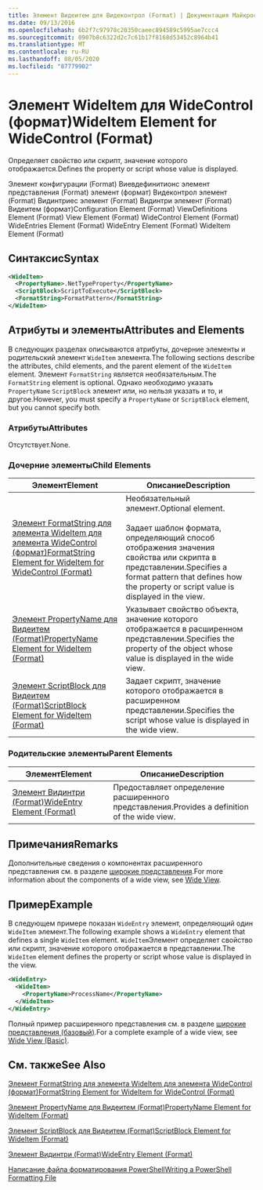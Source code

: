 ```yaml
---
title: Элемент Видеитем для Видеконтрол (Format) | Документация Майкрософт
ms.date: 09/13/2016
ms.openlocfilehash: 6b2f7c97978c20350caeec894589c5995ae7ccc4
ms.sourcegitcommit: 0907b8c6322d2c7c61b17f8168d53452c8964b41
ms.translationtype: MT
ms.contentlocale: ru-RU
ms.lasthandoff: 08/05/2020
ms.locfileid: "87779902"
---
```

# <a name="wideitem-element-for-widecontrol-format"></a><span data-ttu-id="4b678-102">Элемент WideItem для WideControl (формат)</span><span class="sxs-lookup"><span data-stu-id="4b678-102">WideItem Element for WideControl (Format)</span></span>

<span data-ttu-id="4b678-103">Определяет свойство или скрипт, значение которого отображается.</span><span class="sxs-lookup"><span data-stu-id="4b678-103">Defines the property or script whose value is displayed.</span></span>

<span data-ttu-id="4b678-104">Элемент конфигурации (Format) Виевдефинитионс элемент представления (Format) элемент (формат) Видеконтрол элемент (Format) Видинтриес элемент (Format) Видинтри элемент (Format) Видеитем (формат)</span><span class="sxs-lookup"><span data-stu-id="4b678-104">Configuration Element (Format) ViewDefinitions Element (Format) View Element (Format) WideControl Element (Format) WideEntries Element (Format) WideEntry Element (Format) WideItem Element (Format)</span></span>

## <a name="syntax"></a><span data-ttu-id="4b678-105">Синтаксис</span><span class="sxs-lookup"><span data-stu-id="4b678-105">Syntax</span></span>

```xml
<WideItem>
  <PropertyName>.NetTypeProperty</PropertyName>
  <ScriptBlock>ScriptToExecute</ScriptBlock>
  <FormatString>FormatPattern</FormatString>
</WideItem>
```

## <a name="attributes-and-elements"></a><span data-ttu-id="4b678-106">Атрибуты и элементы</span><span class="sxs-lookup"><span data-stu-id="4b678-106">Attributes and Elements</span></span>

<span data-ttu-id="4b678-107">В следующих разделах описываются атрибуты, дочерние элементы и родительский элемент `WideItem` элемента.</span><span class="sxs-lookup"><span data-stu-id="4b678-107">The following sections describe the attributes, child elements, and the parent element of the `WideItem` element.</span></span> <span data-ttu-id="4b678-108">Элемент `FormatString` является необязательным.</span><span class="sxs-lookup"><span data-stu-id="4b678-108">The `FormatString` element is optional.</span></span> <span data-ttu-id="4b678-109">Однако необходимо указать `PropertyName` `ScriptBlock` элемент или, но нельзя указать и то, и другое.</span><span class="sxs-lookup"><span data-stu-id="4b678-109">However, you must specify a `PropertyName` or `ScriptBlock` element, but you cannot specify both.</span></span>

### <a name="attributes"></a><span data-ttu-id="4b678-110">Атрибуты</span><span class="sxs-lookup"><span data-stu-id="4b678-110">Attributes</span></span>

<span data-ttu-id="4b678-111">Отсутствует.</span><span class="sxs-lookup"><span data-stu-id="4b678-111">None.</span></span>

### <a name="child-elements"></a><span data-ttu-id="4b678-112">Дочерние элементы</span><span class="sxs-lookup"><span data-stu-id="4b678-112">Child Elements</span></span>

|<span data-ttu-id="4b678-113">Элемент</span><span class="sxs-lookup"><span data-stu-id="4b678-113">Element</span></span>|<span data-ttu-id="4b678-114">Описание</span><span class="sxs-lookup"><span data-stu-id="4b678-114">Description</span></span>|
|-------------|-----------------|
|[<span data-ttu-id="4b678-115">Элемент FormatString для элемента WideItem для элемента WideControl (формат)</span><span class="sxs-lookup"><span data-stu-id="4b678-115">FormatString Element for WideItem for WideControl (Format)</span></span>](./formatstring-element-for-wideitem-for-widecontrol-format.md)|<span data-ttu-id="4b678-116">Необязательный элемент.</span><span class="sxs-lookup"><span data-stu-id="4b678-116">Optional element.</span></span><br /><br /> <span data-ttu-id="4b678-117">Задает шаблон формата, определяющий способ отображения значения свойства или скрипта в представлении.</span><span class="sxs-lookup"><span data-stu-id="4b678-117">Specifies a format pattern that defines how the property or script value is displayed in the view.</span></span>|
|[<span data-ttu-id="4b678-118">Элемент PropertyName для Видеитем (Format)</span><span class="sxs-lookup"><span data-stu-id="4b678-118">PropertyName Element for WideItem (Format)</span></span>](./propertyname-element-for-wideitem-for-widecontrol-format.md)|<span data-ttu-id="4b678-119">Указывает свойство объекта, значение которого отображается в расширенном представлении.</span><span class="sxs-lookup"><span data-stu-id="4b678-119">Specifies the property of the object whose value is displayed in the wide view.</span></span>|
|[<span data-ttu-id="4b678-120">Элемент ScriptBlock для Видеитем (Format)</span><span class="sxs-lookup"><span data-stu-id="4b678-120">ScriptBlock Element for WideItem (Format)</span></span>](./scriptblock-element-for-wideitem-for-widecontrol-format.md)|<span data-ttu-id="4b678-121">Задает скрипт, значение которого отображается в расширенном представлении.</span><span class="sxs-lookup"><span data-stu-id="4b678-121">Specifies the script whose value is displayed in the wide view.</span></span>|

### <a name="parent-elements"></a><span data-ttu-id="4b678-122">Родительские элементы</span><span class="sxs-lookup"><span data-stu-id="4b678-122">Parent Elements</span></span>

|<span data-ttu-id="4b678-123">Элемент</span><span class="sxs-lookup"><span data-stu-id="4b678-123">Element</span></span>|<span data-ttu-id="4b678-124">Описание</span><span class="sxs-lookup"><span data-stu-id="4b678-124">Description</span></span>|
|-------------|-----------------|
|[<span data-ttu-id="4b678-125">Элемент Видинтри (Format)</span><span class="sxs-lookup"><span data-stu-id="4b678-125">WideEntry Element (Format)</span></span>](./wideentry-element-for-widecontrol-format.md)|<span data-ttu-id="4b678-126">Предоставляет определение расширенного представления.</span><span class="sxs-lookup"><span data-stu-id="4b678-126">Provides a definition of the wide view.</span></span>|

## <a name="remarks"></a><span data-ttu-id="4b678-127">Примечания</span><span class="sxs-lookup"><span data-stu-id="4b678-127">Remarks</span></span>

<span data-ttu-id="4b678-128">Дополнительные сведения о компонентах расширенного представления см. в разделе [широкие представления](./creating-a-wide-view.md).</span><span class="sxs-lookup"><span data-stu-id="4b678-128">For more information about the components of a wide view, see [Wide View](./creating-a-wide-view.md).</span></span>

## <a name="example"></a><span data-ttu-id="4b678-129">Пример</span><span class="sxs-lookup"><span data-stu-id="4b678-129">Example</span></span>

<span data-ttu-id="4b678-130">В следующем примере показан `WideEntry` элемент, определяющий один `WideItem` элемент.</span><span class="sxs-lookup"><span data-stu-id="4b678-130">The following example shows a `WideEntry` element that defines a single `WideItem` element.</span></span> <span data-ttu-id="4b678-131">`WideItem`Элемент определяет свойство или скрипт, значение которого отображается в представлении.</span><span class="sxs-lookup"><span data-stu-id="4b678-131">The `WideItem` element defines the property or script whose value is displayed in the view.</span></span>

```xml
<WideEntry>
  <WideItem>
    <PropertyName>ProcessName</PropertyName>
  </WideItem>
</WideEntry>
```

<span data-ttu-id="4b678-132">Полный пример расширенного представления см. в разделе [широкие представления (базовый)](./wide-view-basic.md).</span><span class="sxs-lookup"><span data-stu-id="4b678-132">For a complete example of a wide view, see [Wide View (Basic)](./wide-view-basic.md).</span></span>

## <a name="see-also"></a><span data-ttu-id="4b678-133">См. также</span><span class="sxs-lookup"><span data-stu-id="4b678-133">See Also</span></span>

[<span data-ttu-id="4b678-134">Элемент FormatString для элемента WideItem для элемента WideControl (формат)</span><span class="sxs-lookup"><span data-stu-id="4b678-134">FormatString Element for WideItem for WideControl (Format)</span></span>](./formatstring-element-for-wideitem-for-widecontrol-format.md)

[<span data-ttu-id="4b678-135">Элемент PropertyName для Видеитем (Format)</span><span class="sxs-lookup"><span data-stu-id="4b678-135">PropertyName Element for WideItem (Format)</span></span>](./propertyname-element-for-wideitem-for-widecontrol-format.md)

[<span data-ttu-id="4b678-136">Элемент ScriptBlock для Видеитем (Format)</span><span class="sxs-lookup"><span data-stu-id="4b678-136">ScriptBlock Element for WideItem (Format)</span></span>](./scriptblock-element-for-wideitem-for-widecontrol-format.md)

[<span data-ttu-id="4b678-137">Элемент Видинтри (Format)</span><span class="sxs-lookup"><span data-stu-id="4b678-137">WideEntry Element (Format)</span></span>](./wideentry-element-for-widecontrol-format.md)

[<span data-ttu-id="4b678-138">Написание файла форматирования PowerShell</span><span class="sxs-lookup"><span data-stu-id="4b678-138">Writing a PowerShell Formatting File</span></span>](./writing-a-powershell-formatting-file.md)
